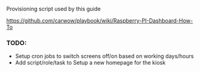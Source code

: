 Provisioning script used by this guide

https://github.com/carwow/playbook/wiki/Raspberry-PI-Dashboard-How-To


### TODO:

* Setup cron jobs to switch screens off/on based on working days/hours
* Add script/role/task to Setup a new homepage for the kiosk
